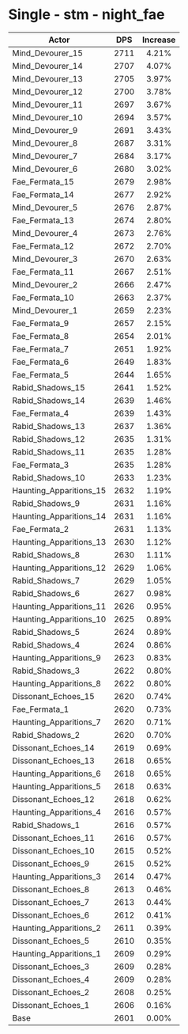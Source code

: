 # Single - stm - night_fae
| Actor | DPS | Increase |
|---|:---:|:---:|
|Mind_Devourer_15|2711|4.21%|
|Mind_Devourer_14|2707|4.07%|
|Mind_Devourer_13|2705|3.97%|
|Mind_Devourer_12|2700|3.78%|
|Mind_Devourer_11|2697|3.67%|
|Mind_Devourer_10|2694|3.57%|
|Mind_Devourer_9|2691|3.43%|
|Mind_Devourer_8|2687|3.31%|
|Mind_Devourer_7|2684|3.17%|
|Mind_Devourer_6|2680|3.02%|
|Fae_Fermata_15|2679|2.98%|
|Fae_Fermata_14|2677|2.92%|
|Mind_Devourer_5|2676|2.87%|
|Fae_Fermata_13|2674|2.80%|
|Mind_Devourer_4|2673|2.76%|
|Fae_Fermata_12|2672|2.70%|
|Mind_Devourer_3|2670|2.63%|
|Fae_Fermata_11|2667|2.51%|
|Mind_Devourer_2|2666|2.47%|
|Fae_Fermata_10|2663|2.37%|
|Mind_Devourer_1|2659|2.23%|
|Fae_Fermata_9|2657|2.15%|
|Fae_Fermata_8|2654|2.01%|
|Fae_Fermata_7|2651|1.92%|
|Fae_Fermata_6|2649|1.83%|
|Fae_Fermata_5|2644|1.65%|
|Rabid_Shadows_15|2641|1.52%|
|Rabid_Shadows_14|2639|1.46%|
|Fae_Fermata_4|2639|1.43%|
|Rabid_Shadows_13|2637|1.36%|
|Rabid_Shadows_12|2635|1.31%|
|Rabid_Shadows_11|2635|1.28%|
|Fae_Fermata_3|2635|1.28%|
|Rabid_Shadows_10|2633|1.23%|
|Haunting_Apparitions_15|2632|1.19%|
|Rabid_Shadows_9|2631|1.16%|
|Haunting_Apparitions_14|2631|1.16%|
|Fae_Fermata_2|2631|1.13%|
|Haunting_Apparitions_13|2630|1.12%|
|Rabid_Shadows_8|2630|1.11%|
|Haunting_Apparitions_12|2629|1.06%|
|Rabid_Shadows_7|2629|1.05%|
|Rabid_Shadows_6|2627|0.98%|
|Haunting_Apparitions_11|2626|0.95%|
|Haunting_Apparitions_10|2625|0.89%|
|Rabid_Shadows_5|2624|0.89%|
|Rabid_Shadows_4|2624|0.86%|
|Haunting_Apparitions_9|2623|0.83%|
|Rabid_Shadows_3|2622|0.80%|
|Haunting_Apparitions_8|2622|0.80%|
|Dissonant_Echoes_15|2620|0.74%|
|Fae_Fermata_1|2620|0.73%|
|Haunting_Apparitions_7|2620|0.71%|
|Rabid_Shadows_2|2620|0.70%|
|Dissonant_Echoes_14|2619|0.69%|
|Dissonant_Echoes_13|2618|0.65%|
|Haunting_Apparitions_6|2618|0.65%|
|Haunting_Apparitions_5|2618|0.63%|
|Dissonant_Echoes_12|2618|0.62%|
|Haunting_Apparitions_4|2616|0.57%|
|Rabid_Shadows_1|2616|0.57%|
|Dissonant_Echoes_11|2616|0.57%|
|Dissonant_Echoes_10|2615|0.52%|
|Dissonant_Echoes_9|2615|0.52%|
|Haunting_Apparitions_3|2614|0.47%|
|Dissonant_Echoes_8|2613|0.46%|
|Dissonant_Echoes_7|2613|0.44%|
|Dissonant_Echoes_6|2612|0.41%|
|Haunting_Apparitions_2|2611|0.39%|
|Dissonant_Echoes_5|2610|0.35%|
|Haunting_Apparitions_1|2609|0.29%|
|Dissonant_Echoes_3|2609|0.28%|
|Dissonant_Echoes_4|2609|0.28%|
|Dissonant_Echoes_2|2608|0.25%|
|Dissonant_Echoes_1|2606|0.16%|
|Base|2601|0.00%|
